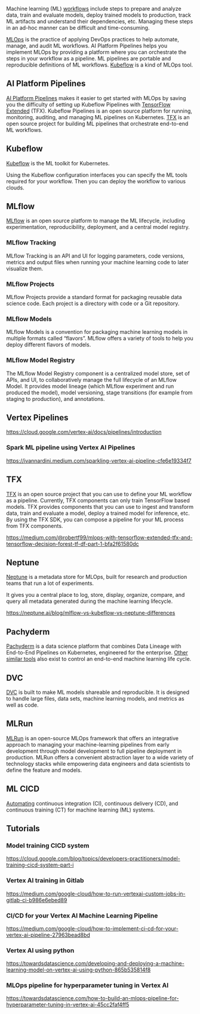 

Machine learning (ML) [workflows](Workflows) include steps to prepare and analyze data, train and evaluate models, deploy trained models to production, track ML artifacts and understand their dependencies, etc. Managing these steps in an ad-hoc manner can be difficult and time-consuming.

[MLOps](https://cloud.google.com/solutions/machine-learning/setting-up-an-mlops-environment) is the practice of applying DevOps practices to help automate, manage, and audit ML workflows. AI Platform Pipelines helps you implement MLOps by providing a platform where you can orchestrate the steps in your workflow as a pipeline. ML pipelines are portable and reproducible definitions of ML workflows.  [Kubeflow](Kubeflow) is a kind of MLOps tool.



## AI  Platform  Pipelines 

[AI Platform Pipelines](https://cloud.google.com/ai-platform/pipelines/docs) makes it easier to get started with MLOps by saving you the difficulty of setting up Kubeflow Pipelines with [TensorFlow Extended](TFX) (TFX). Kubeflow Pipelines is an open source platform for running, monitoring, auditing, and managing ML pipelines on Kubernetes. [TFX](TFX) is an open source project for building ML pipelines that orchestrate end-to-end ML workflows.





## Kubeflow

[Kubeflow](Kubeflow) is the ML toolkit for Kubernetes.

Using the Kubeflow configuration interfaces you can specify the ML tools required for your workflow. Then you can deploy the workflow to various clouds.


## MLflow

[MLflow](https://mlflow.org/)  is an open source platform to manage the ML lifecycle, including experimentation, reproducibility, deployment, and a central model registry.

### MLflow Tracking

MLflow Tracking is an API and UI for logging parameters, code versions, metrics and output files when running your machine learning code to later visualize them. 

### MLflow Projects

MLflow Projects provide a standard format for packaging reusable data science code. Each project is a directory with code or a Git repository.

### MLflow Models

MLflow Models is a convention for packaging machine learning models in multiple formats called “flavors”. MLflow offers a variety of tools to help you deploy different flavors of models. 


### MLflow Model Registry

The MLflow Model Registry component is a centralized model store, set of APIs, and UI, to collaboratively manage the full lifecycle of an MLflow Model. It provides model lineage (which MLflow experiment and run produced the model), model versioning, stage transitions (for example from staging to production), and annotations.



## Vertex Pipelines

https://cloud.google.com/vertex-ai/docs/pipelines/introduction

### Spark ML pipeline using Vertex AI Pipelines

https://ivannardini.medium.com/sparkling-vertex-ai-pipeline-cfe6e19334f7


## TFX

[TFX](https://www.tensorflow.org/tfx) is an open source project that you can use to define your ML workflow as a pipeline. Currently, TFX components can only train TensorFlow based models. TFX provides components that you can use to ingest and transform data, train and evaluate a model, deploy a trained model for inference, etc. By using the TFX SDK, you can compose a pipeline for your ML process from TFX components.

https://medium.com/@robertf99/mlops-with-tensorflow-extended-tfx-and-tensorflow-decision-forest-tf-df-part-1-bfa2f61580dc


## Neptune

[Neptune](https://neptune.ai/) is a metadata store for MLOps, built for research and production teams that run a lot of experiments. 

It gives you a central place to log, store, display, organize, compare, and query all metadata generated during the machine learning lifecycle.

https://neptune.ai/blog/mlflow-vs-kubeflow-vs-neptune-differences


## Pachyderm

[Pachyderm](https://www.pachyderm.com/) is a data science platform that combines Data Lineage with End-to-End Pipelines on Kubernetes, engineered for the enterprise.  [Other similar tools](https://neptune.ai/blog/the-best-pachyderm-alternatives) also exist to control an end-to-end machine learning life cycle.

## DVC

[DVC](https://dvc.org/) is built to make ML models shareable and reproducible. It is designed to handle large files, data sets, machine learning models, and metrics as well as code.

## MLRun

[MLRun](https://github.com/mlrun/mlrun) is an open-source MLOps framework that offers an integrative approach to managing your machine-learning pipelines from early development through model development to full pipeline deployment in production. MLRun offers a convenient abstraction layer to a wide variety of technology stacks while empowering data engineers and data scientists to define the feature and models.



## ML CICD

[Automating](https://cloud.google.com/solutions/machine-learning/mlops-continuous-delivery-and-automation-pipelines-in-machine-learning) continuous integration (CI), continuous delivery (CD), and continuous training (CT) for machine learning (ML) systems.


## Tutorials

### Model training CICD system

https://cloud.google.com/blog/topics/developers-practitioners/model-training-cicd-system-part-i

### Vertex AI training in Gitlab 

https://medium.com/google-cloud/how-to-run-vertexai-custom-jobs-in-gitlab-ci-b986e6ebed89

### CI/CD for your Vertex AI Machine Learning Pipeline

https://medium.com/google-cloud/how-to-implement-ci-cd-for-your-vertex-ai-pipeline-27963bead8bd

### Vertex AI using python

https://towardsdatascience.com/developing-and-deploying-a-machine-learning-model-on-vertex-ai-using-python-865b535814f8

### MLOps pipeline for hyperparameter tuning in Vertex AI

https://towardsdatascience.com/how-to-build-an-mlops-pipeline-for-hyperparameter-tuning-in-vertex-ai-45cc2faf4ff5
